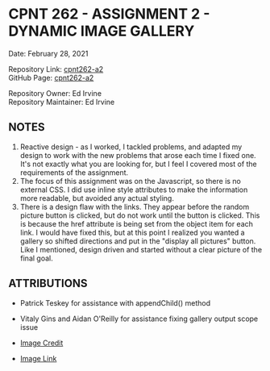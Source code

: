 # CPNT 262 - ASSIGNMENT 2 - DYNAMIC IMAGE GALLERY  

Date: February 28, 2021  

Repository Link: [cpnt262-a2](https://github.com/edirvine333/cpnt262-a2)  
GitHub Page: [cpnt262-a2](https://edirvine333.github.io/cpnt262-a2/)  

Repository Owner: Ed Irvine  
Repository Maintainer: Ed Irvine  

## NOTES  

1.  Reactive design - as I worked, I tackled problems, and adapted my design to work with the new problems that arose each time I fixed one. It's not exactly what you are looking for, but I feel I covered most of the requirements of the assignment.  
2.  The focus of this assignment was on the Javascript, so there is no external CSS.  I did use inline style attributes to make the information more readable, but avoided any actual styling. 
3.  There is a design flaw with the links.  They appear before the random picture button is clicked, but do not work until the button is clicked.  This is because the href attribute is being set from the object item for each link.  I would have fixed this, but at this point I realized you wanted a gallery so shifted directions and put in the "display all pictures" button.  Like I mentioned, design driven and started without a clear picture of the final goal.   

## ATTRIBUTIONS  

- Patrick Teskey for assistance with appendChild() method
- Vitaly Gins and Aidan O'Reilly for assistance fixing gallery output scope issue  

-  [Image Credit]("https://pixabay.com/users/piro4d-2707530/")  
-  [Image Link]("https://pixabay.com/photos/guitar-electric-guitar-2925274/")

